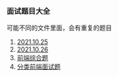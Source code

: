 ### 面试题目大全

可能不同的文件里面，会有重复的题目

1. [2021.10.25](./2021.10.25.md)
2. [2021.10.26](./2021.10.26.md)
3. [前端综合题](./前端综合题.md)
4. [分类前端面试题](./interview.md)